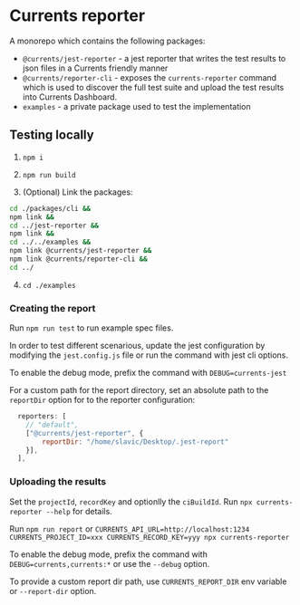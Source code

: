 # Currents reporter

A monorepo which contains the following packages:
- `@currents/jest-reporter` - a jest reporter that writes the test results to json files in a Currents friendly manner
- `@currents/reporter-cli` - exposes the `currents-reporter` command which is used to discover the full test suite and upload the test results into Currents Dashboard.
- `examples` - a private package used to test the implementation

## Testing locally

1. `npm i`
   
2. `npm run build`

3. (Optional) Link the packages:

```bash
cd ./packages/cli &&
npm link &&
cd ../jest-reporter &&
npm link &&
cd ../../examples &&
npm link @currents/jest-reporter &&
npm link @currents/reporter-cli &&
cd ../
```

4. `cd ./examples`
   
### Creating the report

Run `npm run test` to run example spec files. 

In order to test different scenarious, update the jest configuration by modifying the `jest.config.js` file or run the command with jest cli options.

To enable the debug mode, prefix the command with `DEBUG=currents-jest`

For a custom path for the report directory, set an absolute path to the `reportDir` option for to the reporter configuration:

```javascript
  reporters: [
    // "default",
    ["@currents/jest-reporter", {
        reportDir: "/home/slavic/Desktop/.jest-report"
    }],
  ],
```

### Uploading the results

Set the `projectId`, `recordKey` and optionlly the `ciBuildId`. Run `npx currents-reporter --help` for details.

Run `npm run report` or `CURRENTS_API_URL=http://localhost:1234 CURRENTS_PROJECT_ID=xxx CURRENTS_RECORD_KEY=yyy npx currents-reporter`

To enable the debug mode, prefix the command with `DEBUG=currents,currents:*` or use the `--debug` option.

To provide a custom report dir path, use `CURRENTS_REPORT_DIR` env variable or `--report-dir` option.